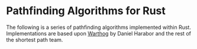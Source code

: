 # Pathfinding Algorithms for Rust
The following is a series of pathfinding algorithms implemented within Rust. Implementations are based upon [Warthog](https://bitbucket.org/dharabor/pathfinding/src/master/warthog/) by Daniel Harabor and the rest of the shortest path team. 
